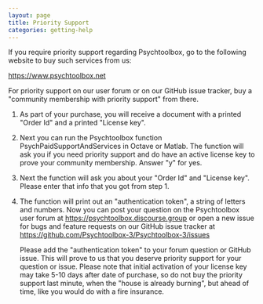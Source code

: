 ```yaml
---
layout: page
title: Priority Support
categories: getting-help
---
```


 If you require priority support regarding Psychtoolbox, go to the
 following website to buy such services from us:

 https://www.psychtoolbox.net

 For priority support on our user forum or on our GitHub issue tracker, buy a
 "community membership with priority support" from there.

 1. As part of your purchase, you will receive a document with a printed
    "Order Id" and a printed "License key".

 2. Next you can run the Psychtoolbox function PsychPaidSupportAndServices in Octave
    or Matlab. The function will ask you if you need priority support and do have
    an active license key to prove your community membership. Answer "y" for yes.

 3. Next the function will ask you about your "Order Id" and "License key".
    Please enter that info that you got from step 1.

 4. The function will print out an "authentication token", a string of letters and
    numbers. Now you can post your question on the Psychtoolbox user forum at
    https://psychtoolbox.discourse.group or open a new issue for bugs and feature
    requests on our GitHub issue tracker at https://github.com/Psychtoolbox-3/Psychtoolbox-3/issues

    Please add the "authentication token" to your forum question or GitHub issue.
    This will prove to us that you deserve priority support for your question or
    issue. Please note that initial activation of your license key may take 5-10
    days after date of purchase, so do not buy the priority support last minute,
    when the "house is already burning", but ahead of time, like you would do
    with a fire insurance.
